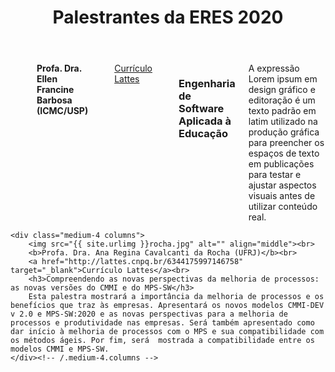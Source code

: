 ﻿---
layout: page-fullwidth
title: "Palestrantes da ERES 2020"
subheadline: ""
permalink: "/palestras/"
header:
   image_fullwidth: banner_eres2020.png
---

<div class="row t30">
    <div class="medium-4 columns">
        <img src="{{ site.urlimg }}semfoto.jpg" alt="" align="middle"><br>
        <b>Profa. Dra. Ellen Francine Barbosa (ICMC/USP)</b><br>		
		<a href="http://lattes.cnpq.br/7913302545613108" target="_blank">Currículo Lattes</a><br>
		<h3>Engenharia de Software Aplicada à Educação</h3>
		A expressão Lorem ipsum em design gráfico e editoração é um texto padrão em latim utilizado na produção gráfica para preencher os espaços de texto em publicações para testar e ajustar aspectos visuais antes de utilizar conteúdo real.
    </div><!-- /.medium-4.columns -->

	<div class="medium-4 columns">
        <img src="{{ site.urlimg }}rocha.jpg" alt="" align="middle"><br>
        <b>Profa. Dra. Ana Regina Cavalcanti da Rocha (UFRJ)</b><br>		
		<a href="http://lattes.cnpq.br/6344175997146758" target="_blank">Currículo Lattes</a><br>
		<h3>Compreendendo as novas perspectivas da melhoria de processos: as novas versões do CMMI e do MPS-SW</h3>
		Esta palestra mostrará a importância da melhoria de processos e os benefícios que traz às empresas. Apresentará os novos modelos CMMI-DEV v 2.0 e MPS-SW:2020 e as novas perspectivas para a melhoria de processos e produtividade nas empresas. Será também apresentado como dar início à melhoria de processos com o MPS e sua compatibilidade com os métodos ágeis. Por fim, será  mostrada a compatibilidade entre os modelos CMMI e MPS-SW.
    </div><!-- /.medium-4.columns -->
</div><!-- /.row -->





